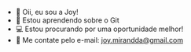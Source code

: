 - 💜 Oii, eu sou a Joy!
- 🌱 Estou aprendendo sobre o Git
- 💻 Estou procurando por uma oportunidade melhor!
- 📲 Me contate pelo e-mail: joy.mirandda@gmail.com
